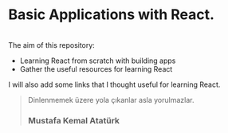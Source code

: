 # **Basic Applications with React.**

\
The aim of this repository:

- Learning React from scratch with building apps
- Gather the useful resources for learning React

I will also add some links that I thought useful for learning React.

> Dinlenmemek üzere yola çıkanlar asla yorulmazlar.
>
> ### Mustafa Kemal Atatürk
